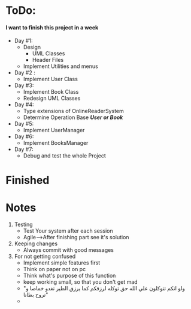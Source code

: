# ToDo:
#### I want to finish this project in a week
* Day #1:
  * Design
      *  UML   Classes 
      * Header Files
  * Implement Utilities and menus
* Day #2 :
  * Implement User Class
* Day #3:
  * Implement Book Class
  * Redesign UML Classes
* Day #4:
    * Type extensions of OnlineReaderSystem
    * Determine Operation Base  **_User or Book_**
* Day #5:
  * Implement UserManager
* Day #6:
  * Implement BooksManager
* Day #7:
  * Debug and test the whole Project

# Finished
# Notes
1. Testing
   * Test Your system after each session
   * Agile-->After finishing part see it's solution
2. Keeping changes
   * Always commit with good messages
3. For not getting confused
   * Implement simple features first
   * Think on paper not on pc
   * Think what's purpose of this function
   * keep working small, so that you don't get mad
   * "ولو انكم تتوكلون علي الله حق توكله لرزقكم كما يرزق الطير تغدو خماصا و تروح بطانا"
   * 
